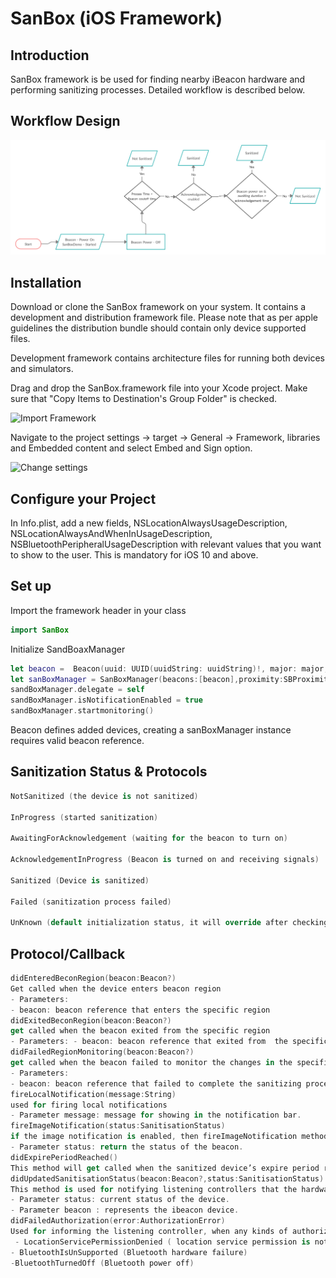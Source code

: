  # SanBox (iOS Framework)


## Introduction

SanBox framework is be used for finding nearby iBeacon hardware and performing sanitizing processes. Detailed workflow is described below.


## Workflow Design

![Workflow design](/Resource/designConcept.jpg)

## Installation

Download or clone the SanBox framework on your system. It contains a development and distribution framework file. Please note that as per apple guidelines the distribution bundle should contain only device supported files. 

Development framework contains architecture files for running both devices and simulators.

Drag and drop the SanBox.framework file into your Xcode project. Make sure that "Copy Items to Destination's Group Folder" is checked. 


![Import Framework](/Resource/importFramework)


Navigate to the project settings -> target -> General -> Framework, libraries and Embedded content and select Embed and Sign option.


![Change settings](/Resource/changeStatus)


## Configure your Project

In Info.plist, add a new fields, NSLocationAlwaysUsageDescription, NSLocationAlwaysAndWhenInUsageDescription, NSBluetoothPeripheralUsageDescription with relevant values that you want to show to the user. This is mandatory for iOS 10 and above.


## Set up 

Import the framework header in your class

```swift
import SanBox
```

Initialize SandBoaxManager

```swift
let beacon =  Beacon(uuid: UUID(uuidString: uuidString)!, major: major,, minor: minor, identifier: randomString(length: 5), beaconName:identifier)
let sanBoxManager = SanBoxManager(beacons:[beacon],proximity:SBProximity(rawValue:1))
sandBoxManager.delegate = self
sandBoxManager.isNotificationEnabled = true
sandBoxManager.startmonitoring()
```

Beacon defines added devices, creating a sanBoxManager instance requires valid beacon reference.

## Sanitization Status & Protocols

```swift
NotSanitized (the device is not sanitized)

InProgress (started sanitization)

AwaitingForAcknowledgement (waiting for the beacon to turn on)

AcknowledgementInProgress (Beacon is turned on and receiving signals)

Sanitized (Device is sanitized)

Failed (sanitization process failed)

UnKnown (default initialization status, it will override after checking the last sanitization details)
```


## Protocol/Callback

```swift
didEnteredBeconRegion(beacon:Beacon?)
Get called when the device enters beacon region
- Parameters:
- beacon: beacon reference that enters the specific region
didExitedBeconRegion(beacon:Beacon?)
get called when the beacon exited from the specific region
- Parameters: - beacon: beacon reference that exited from  the specific region
didFailedRegionMonitoring(beacon:Beacon?)
get called when the beacon failed to monitor the changes in the specific region.
- Parameters:
- beacon: beacon reference that failed to complete the sanitizing process.
fireLocalNotification(message:String)
used for firing local notifications
- Parameter message: message for showing in the notification bar.
fireImageNotification(status:SanitisationStatus)
if the image notification is enabled, then fireImageNotification method will be triggered for showing the beacon status in the listening controller.
- Parameter status: return the status of the beacon.
didExpirePeriodReached()
This method will get called when the sanitized device’s expire period reaches.
didUpdatedSanitisationStatus(beacon:Beacon?,status:SanitisationStatus)
This method is used for notifying listening controllers that the hardware sanitizing status changed.
- Parameter status: current status of the device.
- Parameter beacon : represents the ibeacon device.
didFailedAuthorization(error:AuthorizationError)
Used for informing the listening controller, when any kinds of authorization related issue comes. Authorization errors are listed below.
 - LocationServicePermissionDenied ( location service permission is not granted)
- BluetoothIsUnSupported (Bluetooth hardware failure)
-BluetoothTurnedOff (Bluetooth power off)
```


